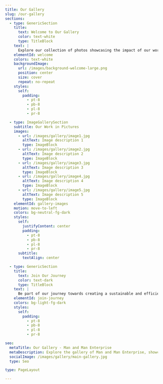 ```yaml
---
title: Our Gallery
slug: /our-gallery
sections:
  - type: GenericSection
    title:
      text: Welcome to Our Gallery
      color: text-white 
      type: TitleBlock
    text: |
      Explore our collection of photos showcasing the impact of our work, our community initiatives, and the events we've hosted over the years. Each image tells a story of our commitment to enhancing lives and protecting the environment.
    elementId: welcome
    colors: text-white 
    backgroundImage:
      url: /images/background-welcome-large.png
      position: center
      size: cover
      repeat: no-repeat
    styles:
      self:
        padding:
          - pt-8
          - pb-8
          - pl-8
          - pr-8

  - type: ImageGallerySection
    subtitle: Our Work in Pictures
    images:
      - url: /images/gallery/image1.jpg
        altText: Image description 1
        type: ImageBlock
      - url: /images/gallery/image2.jpg
        altText: Image description 2
        type: ImageBlock
      - url: /images/gallery/image3.jpg
        altText: Image description 3
        type: ImageBlock
      - url: /images/gallery/image4.jpg
        altText: Image description 4
        type: ImageBlock
      - url: /images/gallery/image5.jpg
        altText: Image description 5
        type: ImageBlock
    elementId: gallery-images
    motion: move-to-left
    colors: bg-neutral-fg-dark
    styles:
      self:
        justifyContent: center
        padding:
          - pt-8
          - pb-8
          - pl-8
          - pr-8
      subtitle:
        textAlign: center

  - type: GenericSection
    title:
      text: Join Our Journey
      color: text-dark
      type: TitleBlock
    text: |
      Be part of our journey towards creating a sustainable and efficient cooking solution for everyone. Check out our gallery to see how we're making a difference.
    elementId: join-journey
    colors: bg-light-fg-dark
    styles:
      self:
        padding:
          - pt-8
          - pb-8
          - pl-8
          - pr-8

seo:
  metaTitle: Our Gallery - Man and Man Enterprise
  metaDescription: Explore the gallery of Man and Man Enterprise, showcasing our work, community initiatives, and events. See how we are making a difference in Ghana.
  socialImage: /images/gallery/main-gallery.jpg
  type: Seo

type: PageLayout

---
```

